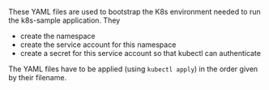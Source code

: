 These YAML files are used to bootstrap the K8s environment needed to
run the k8s-sample application. They
- create the namespace
- create the service account for this namespace
- create a secret for this service account so that kubectl can authenticate

The YAML files have to be applied (using `kubectl apply`) in the order given
by their filename.
